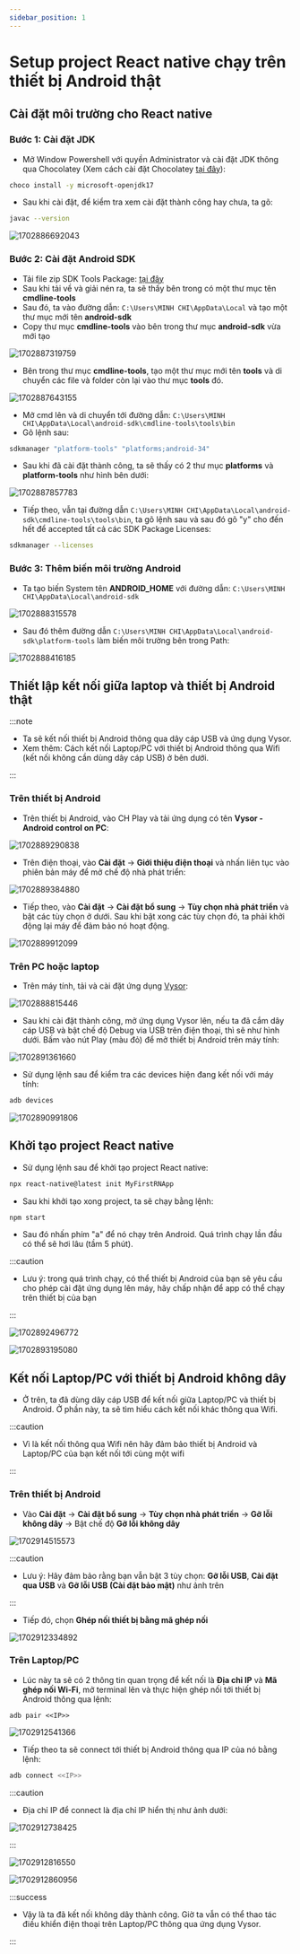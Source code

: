 ```yaml
---
sidebar_position: 1
---
```


# Setup project React native chạy trên thiết bị Android thật

## Cài đặt môi trường cho React native

### **Bước 1: Cài đặt JDK**

- Mở Window Powershell với quyền Administrator và cài đặt JDK thông qua Chocolatey (Xem cách cài đặt Chocolatey [tại đây](https://chocolatey.org/install#individual-method)):

```bash
choco install -y microsoft-openjdk17
```

- Sau khi cài đặt, để kiểm tra xem cài đặt thành công hay chưa, ta gõ:

```bash
javac --version
```

![1702886692043](image/react-native-setup/1702886692043.png)

### Bước 2: Cài đặt Android SDK

- Tải file zip SDK Tools Package: [tại đây](https://developer.android.com/studio#command-line-tools-only)
- Sau khi tải về và giải nén ra, ta sẽ thấy bên trong có một thư mục tên **cmdline-tools**
- Sau đó, ta vào đường dẫn: `C:\Users\MINH CHI\AppData\Local` và tạo một thư mục mới tên **android-sdk**
- Copy thư mục **cmdline-tools** vào bên trong thư mục **android-sdk** vừa mới tạo

![1702887319759](image/react-native-setup/1702887319759.png)

- Bên trong thư mục **cmdline-tools**, tạo một thư mục mới tên **tools** và di chuyển các file và folder còn lại vào thư mục **tools** đó.

![1702887643155](image/react-native-setup/1702887643155.png)

- Mở cmd lên và di chuyển tới đường dẫn: `C:\Users\MINH CHI\AppData\Local\android-sdk\cmdline-tools\tools\bin`
- Gõ lệnh sau:

```bash
sdkmanager "platform-tools" "platforms;android-34"
```

- Sau khi đã cài đặt thành công, ta sẽ thấy có 2 thư mục **platforms** và **platform-tools** như hình bên dưới:

![1702887857783](image/react-native-setup/1702887857783.png)

- Tiếp theo, vẫn tại đường dẫn `C:\Users\MINH CHI\AppData\Local\android-sdk\cmdline-tools\tools\bin`, ta gõ lệnh sau và sau đó gõ "y" cho đến hết để accepted tất cả các SDK Package Licenses:

```bash
sdkmanager --licenses
```

### Bước 3: Thêm biến môi trường Android

- Ta tạo biến System tên **ANDROID_HOME** với đường dẫn: `C:\Users\MINH CHI\AppData\Local\android-sdk`

![1702888315578](image/react-native-setup/1702888315578.png)

- Sau đó thêm đường dẫn `C:\Users\MINH CHI\AppData\Local\android-sdk\platform-tools` làm biến môi trường bên trong Path:

![1702888416185](image/react-native-setup/1702888416185.png)

## Thiết lập kết nối giữa laptop và thiết bị Android thật

:::note

- Ta sẽ kết nối thiết bị Android thông qua dây cáp USB và ứng dụng Vysor.
- Xem thêm: Cách kết nối Laptop/PC với thiết bị Android thông qua Wifi (kết nối không cần dùng dây cáp USB) ở bên dưới.

:::

### Trên thiết bị Android

- Trên thiết bị Android, vào CH Play và tải ứng dụng có tên **Vysor - Android control on PC**:

![1702889290838](image/react-native-setup/1702889290838.png)

- Trên điện thoại, vào **Cài đặt** -> **Giới thiệu điện thoại** và nhấn liên tục vào phiên bản máy để mở chế độ nhà phát triển:

![1702889384880](image/react-native-setup/1702889384880.png)

- Tiếp theo, vào **Cài đặt** -> **Cài đặt bổ sung** -> **Tùy chọn nhà phát triển** và bật các tùy chọn ở dưới. Sau khi bật xong các tùy chọn đó, ta phải khởi động lại máy để đảm bảo nó hoạt động.

![1702889912099](image/react-native-setup/1702889912099.png)

### Trên PC hoặc laptop

- Trên máy tính, tải và cài đặt ứng dụng [Vysor](https://www.vysor.io/):

![1702888815446](image/react-native-setup/1702888815446.png)

- Sau khi cài đặt thành công, mở ứng dụng Vysor lên, nếu ta đã cắm dây cáp USB và bật chế độ Debug via USB trên điện thoại, thì sẽ như hình dưới. Bấm vào nút Play (màu đỏ) để mở thiết bị Android trên máy tính:

![1702891361660](image/react-native-setup/1702891361660.png)

- Sử dụng lệnh sau để kiểm tra các devices hiện đang kết nối với máy tính:

```bash
adb devices
```

![1702890991806](image/react-native-setup/1702890991806.png)

## Khởi tạo project React native

- Sử dụng lệnh sau để khởi tạo project React native:

```bash
npx react-native@latest init MyFirstRNApp
```

- Sau khi khởi tạo xong project, ta sẽ chạy bằng lệnh:

```bash
npm start
```

- Sau đó nhấn phím "a" để nó chạy trên Android. Quá trình chạy lần đầu có thể sẽ hơi lâu (tầm 5 phút).

:::caution

- Lưu ý: trong quá trình chạy, có thể thiết bị Android của bạn sẽ yêu cầu cho phép cài đặt ứng dụng lên máy, hãy chấp nhận để app có thể chạy trên thiết bị của bạn

:::

![1702892496772](image/react-native-setup/1702892496772.png)

![1702893195080](image/react-native-setup/1702893195080.png)

## Kết nối Laptop/PC với thiết bị Android không dây

- Ở trên, ta đã dùng dây cáp USB để kết nối giữa Laptop/PC và thiết bị Android. Ở phần này, ta sẽ tìm hiểu cách kết nối khác thông qua Wifi.

:::caution

- Vì là kết nối thông qua Wifi nên hãy đảm bảo thiết bị Android và Laptop/PC của bạn kết nối tới cùng một wifi

:::

### Trên thiết bị Android

- Vào **Cài đặt** -> **Cài đặt bổ sung** -> **Tùy chọn nhà phát triển** -> **Gỡ lỗi không dây** -> Bật chế độ **Gỡ lỗi không dây**

![1702914515573](image/react-native-setup/1702914515573.png)

:::caution

- Lưu ý: Hãy đảm bảo rằng bạn vẫn bật 3 tùy chọn: **Gỡ lỗi USB**, **Cài đặt qua USB** và **Gỡ lỗi USB (Cài đặt bảo mật)** như ảnh trên

:::

- Tiếp đó, chọn **Ghép nối thiết bị bằng mã ghép nối**

![1702912334892](image/react-native-setup/1702912334892.png)

### Trên Laptop/PC

- Lúc này ta sẽ có 2 thông tin quan trọng để kết nối là **Địa chỉ IP** và **Mã ghép nối Wi-Fi**, mở terminal lên và thực hiện ghép nối tới thiết bị Android thông qua lệnh:

```
adb pair <<IP>>
```

![1702912541366](image/react-native-setup/1702912541366.png)

- Tiếp theo ta sẽ connect tới thiết bị Android thông qua IP của nó bằng lệnh:

```bash
adb connect <<IP>>
```

:::caution

- Địa chỉ IP để connect là địa chỉ IP hiển thị như ảnh dưới:

![1702912738425](image/react-native-setup/1702912738425.png)

:::

![1702912816550](image/react-native-setup/1702912816550.png)

![1702912860956](image/react-native-setup/1702912860956.png)

:::success

- Vậy là ta đã kết nối không dây thành công. Giờ ta vẫn có thể thao tác điều khiển điện thoại trên Laptop/PC thông qua ứng dụng Vysor.

:::
